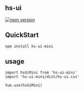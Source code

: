 <!-- # hs-ui

## Project setup
```
npm install
```

### Compiles and hot-reloads for development
```
npm run serve
```

### Compiles and minifies for production
```
npm run build
```

### Run your unit tests
```
npm run test:unit
```

### Customize configuration
See [Configuration Reference](https://cli.vuejs.org/config/). -->


## hs-ui
[![npm version](https://badge.fury.io/js/hs-ui-mini.svg)](https://badge.fury.io/js/hs-ui-mini)

## QuickStart
``` bash
npm install hs-ui-mini
```

## usage
```
import hsUiMini from 'hs-ui-mini'
import 'hs-ui-mini/dist/hs-ui.css'

Vue.use(hsUiMini)

```